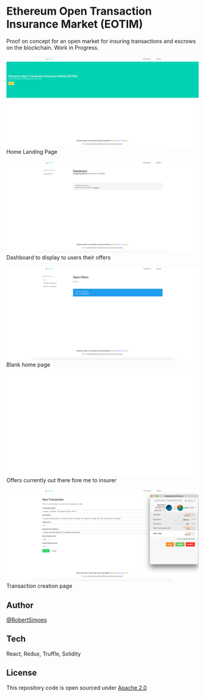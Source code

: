 # Ethereum Open Transaction Insurance Market (EOTIM)

Proof on concept for an open market for insuring transactions and escrows on the blockchain. Work in Progress.

![Home](/assets/home.png)
Home Landing Page

![Dashboard](/assets/dash.png)
Dashboard to display to users their offers

![Open](/assets/open.png) 
Blank home page

![offers](/assets/offers.png)
Offers currently out there fore me to insurer

![Trxn](/assets/trxn.png)
Transaction creation page

## Author

[@RobertSimoes](www.robertsimoes.com)

## Tech

React, Redux, Truffle, Solidity

## License

This repository code is open sourced under [Apache 2.0](https://www.apache.org/licenses/LICENSE-2.0.html)
